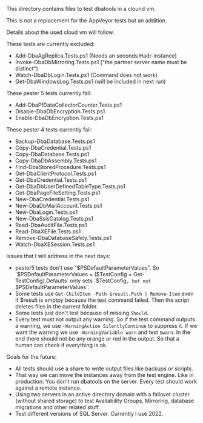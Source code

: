 This directory contains files to test dbatools in a clound vm.

This is not a replacement for the AppVeyor tests but an addition.

Details about the used cloud vm will follow.

These tests are currently excluded:
* Add-DbaAgReplica.Tests.ps1 (Needs an seconds Hadr-instance)
* Invoke-DbaDbMirroring.Tests.ps1 ("the partner server name must be distinct")
* Watch-DbaDbLogin.Tests.ps1 (Command does not work)
* Get-DbaWindowsLog.Tests.ps1 (will be included in next run)

These pester 5 tests currently fail:
* Add-DbaPfDataCollectorCounter.Tests.ps1
* Disable-DbaDbEncryption.Tests.ps1
* Enable-DbaDbEncryption.Tests.ps1

These pester 4 tests currently fail:
* Backup-DbaDatabase.Tests.ps1
* Copy-DbaCredential.Tests.ps1
* Copy-DbaDatabase.Tests.ps1
* Copy-DbaDbAssembly.Tests.ps1
* Find-DbaStoredProcedure.Tests.ps1
* Get-DbaClientProtocol.Tests.ps1
* Get-DbaCredential.Tests.ps1
* Get-DbaDbUserDefinedTableType.Tests.ps1
* Get-DbaPageFileSetting.Tests.ps1
* New-DbaCredential.Tests.ps1
* New-DbaDbMailAccount.Tests.ps1
* New-DbaLogin.Tests.ps1
* New-DbaSsisCatalog.Tests.ps1
* Read-DbaAuditFile.Tests.ps1
* Read-DbaXEFile.Tests.ps1
* Remove-DbaDatabaseSafely.Tests.ps1
* Watch-DbaXESession.Tests.ps1

Issues that I will address in the next days:
* pester5 tests don't use "$PSDefaultParameterValues". So `$PSDefaultParameterValues = ($TestConfig = Get-TestConfig).Defaults` only sets `$TestConfig`, but not `$PSDefaultParameterValues`.
* Some tests use `Get-ChildItem -Path $result.Path | Remove-Item` even if $result is emptpy because the test command failed. Then the script deletes files in the current folder.
* Some tests just don't test because of missing `Should`.
* Every test must not output any warning. So if the test command outputs a warning, we use `-WarningAction SilentlyContinue` to suppress it. If we want the warning we use `-WarningVariable warn` and test `$warn`. In the end there should not be any orange or red in the output. So that a human can check if everything is ok.

Goals for the future:
* All tests should use a share to write output files like backups or scripts.
* That way we can move the instances away from the test engine. Like in production: You don't run dbatools on the server. Every test should work against a remote instance.
* Using two servers in an active directory domain with a failover cluster (without shared storage) to test Availability Groups, Mirroring, database migrations and other related stuff.
* Test different versions of SQL Server. Currently I use 2022.
